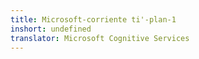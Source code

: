 ```yaml
---
title: Microsoft-corriente ti'-plan-1
inshort: undefined
translator: Microsoft Cognitive Services
---
```




